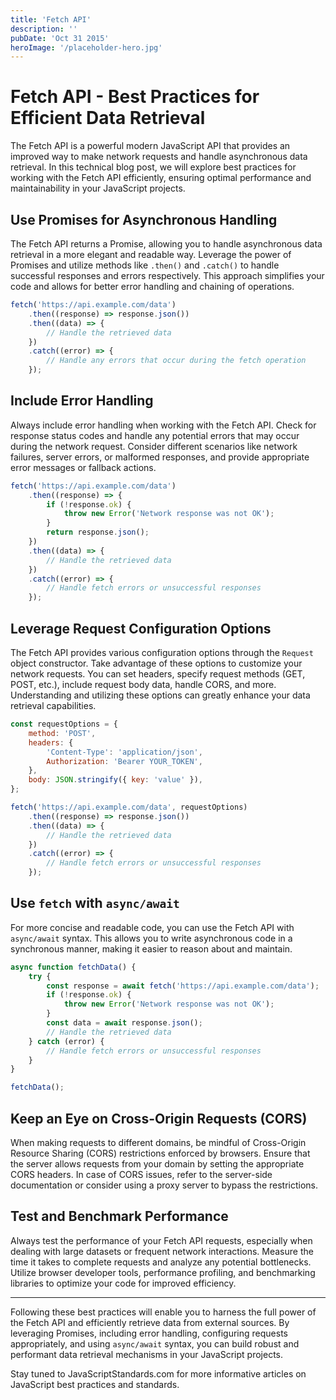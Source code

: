 ```yaml
---
title: 'Fetch API'
description: ''
pubDate: 'Oct 31 2015'
heroImage: '/placeholder-hero.jpg'
---
```


# Fetch API - Best Practices for Efficient Data Retrieval

The Fetch API is a powerful modern JavaScript API that provides an improved way to make network requests and handle asynchronous data retrieval. In this technical blog post, we will explore best practices for working with the Fetch API efficiently, ensuring optimal performance and maintainability in your JavaScript projects.

## Use Promises for Asynchronous Handling

The Fetch API returns a Promise, allowing you to handle asynchronous data retrieval in a more elegant and readable way. Leverage the power of Promises and utilize methods like `.then()` and `.catch()` to handle successful responses and errors respectively. This approach simplifies your code and allows for better error handling and chaining of operations.

```javascript
fetch('https://api.example.com/data')
    .then((response) => response.json())
    .then((data) => {
        // Handle the retrieved data
    })
    .catch((error) => {
        // Handle any errors that occur during the fetch operation
    });
```

## Include Error Handling

Always include error handling when working with the Fetch API. Check for response status codes and handle any potential errors that may occur during the network request. Consider different scenarios like network failures, server errors, or malformed responses, and provide appropriate error messages or fallback actions.

```javascript
fetch('https://api.example.com/data')
    .then((response) => {
        if (!response.ok) {
            throw new Error('Network response was not OK');
        }
        return response.json();
    })
    .then((data) => {
        // Handle the retrieved data
    })
    .catch((error) => {
        // Handle fetch errors or unsuccessful responses
    });
```

## Leverage Request Configuration Options

The Fetch API provides various configuration options through the `Request` object constructor. Take advantage of these options to customize your network requests. You can set headers, specify request methods (GET, POST, etc.), include request body data, handle CORS, and more. Understanding and utilizing these options can greatly enhance your data retrieval capabilities.

```javascript
const requestOptions = {
    method: 'POST',
    headers: {
        'Content-Type': 'application/json',
        Authorization: 'Bearer YOUR_TOKEN',
    },
    body: JSON.stringify({ key: 'value' }),
};

fetch('https://api.example.com/data', requestOptions)
    .then((response) => response.json())
    .then((data) => {
        // Handle the retrieved data
    })
    .catch((error) => {
        // Handle fetch errors or unsuccessful responses
    });
```

## Use `fetch` with `async/await`

For more concise and readable code, you can use the Fetch API with `async/await` syntax. This allows you to write asynchronous code in a synchronous manner, making it easier to reason about and maintain.

```javascript
async function fetchData() {
    try {
        const response = await fetch('https://api.example.com/data');
        if (!response.ok) {
            throw new Error('Network response was not OK');
        }
        const data = await response.json();
        // Handle the retrieved data
    } catch (error) {
        // Handle fetch errors or unsuccessful responses
    }
}

fetchData();
```

## Keep an Eye on Cross-Origin Requests (CORS)

When making requests to different domains, be mindful of Cross-Origin Resource Sharing (CORS) restrictions enforced by browsers. Ensure that the server allows requests from your domain by setting the appropriate CORS headers. In case of CORS issues, refer to the server-side documentation or consider using a proxy server to bypass the restrictions.

## Test and Benchmark Performance

Always test the performance of your Fetch API requests, especially when dealing with large datasets or frequent network interactions. Measure the time it takes to complete requests and analyze any potential bottlenecks. Utilize browser developer tools, performance profiling, and benchmarking libraries to optimize your code for improved efficiency.

---

Following these best practices will enable you to harness the full power of the Fetch API and efficiently retrieve data from external sources. By leveraging Promises, including error handling, configuring requests appropriately, and using `async/await` syntax, you can build robust and performant data retrieval mechanisms in your JavaScript projects.

Stay tuned to JavaScriptStandards.com for more informative articles on JavaScript best practices and standards.
